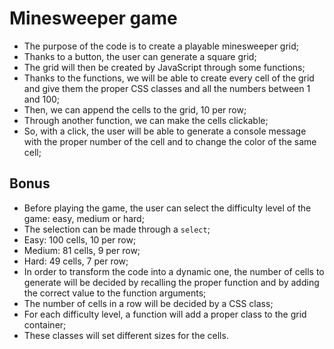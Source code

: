 # Minesweeper game

- The purpose of the code is to create a playable minesweeper grid;
- Thanks to a button, the user can generate a square grid;
- The grid will then be created by JavaScript through some functions;
- Thanks to the functions, we will be able to create every cell of the grid and give them the proper CSS classes and all the numbers between 1 and 100;
- Then, we can append the cells to the grid, 10 per row;
- Through another function, we can make the cells clickable;
- So, with a click, the user will be able to generate a console message with the proper number of the cell and to change the color of the same cell;

## Bonus

- Before playing the game, the user can select the difficulty level of the game: easy, medium or hard;
- The selection can be made through a `select`;
- Easy: 100 cells, 10 per row;
- Medium: 81 cells, 9 per row;
- Hard: 49 cells, 7 per row;
- In order to transform the code into a dynamic one, the number of cells to generate will be decided by recalling the proper function and by adding the correct value to the function arguments;
- The number of cells in a row will be decided by a CSS class;
- For each difficulty level, a function will add a proper class to the grid container;
- These classes will set different sizes for the cells.